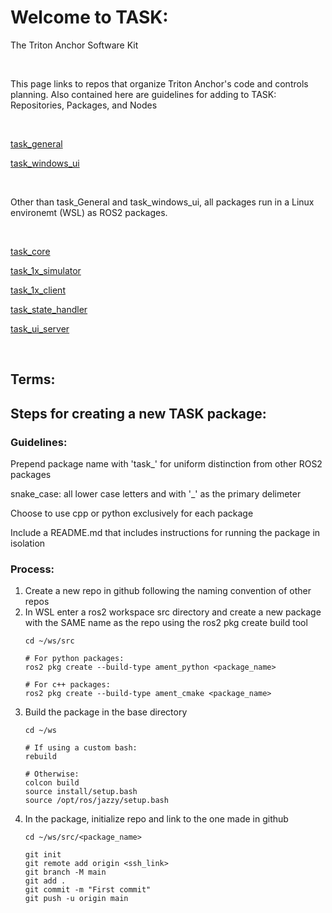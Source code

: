 # Welcome to TASK:
The Triton Anchor Software Kit

<br />

This page links to repos that organize Triton Anchor's code and controls planning.
Also contained here are guidelines for adding to TASK: Repositories, Packages, and Nodes

<br />

[task_general](https://github.com/Triton-Anchor/General)
     
[task_windows_ui](https://github.com/Triton-Anchor)

<br />

Other than task_General and task_windows_ui, all packages run in a Linux environemt (WSL) as ROS2 packages.

<br />

[task_core](https://github.com/Triton-Anchor)

[task_1x_simulator](https://github.com/Triton-Anchor)
     
[task_1x_client](https://github.com/Triton-Anchor/task_1x_client)
     
[task_state_handler](https://github.com/Triton-Anchor)

[task_ui_server](https://github.com/Triton-Anchor)

<br />

## Terms:

## Steps for creating a new TASK package:

### Guidelines:
Prepend package name with 'task_' for uniform distinction from other ROS2 packages

snake_case: all lower case letters and with '_' as the primary delimeter

Choose to use cpp or python exclusively for each package

Include a README.md that includes instructions for running the package in isolation

### Process:

1. Create a new repo in github following the naming convention of other repos
2. In WSL enter a ros2 workspace src directory and create a new package with the SAME name as the repo using the ros2 pkg create build tool
   ```
   cd ~/ws/src

   # For python packages:
   ros2 pkg create --build-type ament_python <package_name>
   
   # For c++ packages:
   ros2 pkg create --build-type ament_cmake <package_name>
   ```
3. Build the package in the base directory
   ```
   cd ~/ws
   
   # If using a custom bash:
   rebuild
   
   # Otherwise:
   colcon build
   source install/setup.bash
   source /opt/ros/jazzy/setup.bash
   ```
4. In the package, initialize repo and link to the one made in github
   ```
   cd ~/ws/src/<package_name>
   
   git init
   git remote add origin <ssh_link>
   git branch -M main
   git add .
   git commit -m "First commit"
   git push -u origin main
   ```


